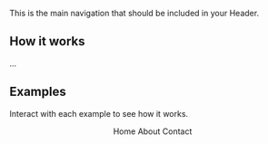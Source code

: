 <P styleSize="large">This is the main navigation that should be included in your Header.</P>

## How it works

...

## Examples

Interact with each example to see how it works.

<ExampleContainer>
    <Example title="Example: MainNav in a Header">
        <Header>
            <MainNav>
                <MainNavItem href="/">Home</MainNavItem>
                <MainNavItem href="/about">About</MainNavItem>
                <MainNavItem href="/contact">Contact</MainNavItem>
            </MainNav>
        </Header>
    </Example>
</ExampleContainer>

